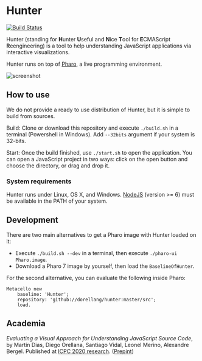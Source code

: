 # Hunter

[![Build Status](https://travis-ci.org/dorellang/hunter.svg?branch=master)](https://travis-ci.org/dorellang/hunter)

Hunter (standing for **H**unter **U**seful and **N**ice **T**ool for **E**CMAScript **R**eengineering) is a tool to help understanding JavaScript applications via interactive visualizations.

Hunter runs on top of [Pharo](http://pharo.org), a live programming environment.

![screenshot](screenshot.png)

## How to use

We do not provide a ready to use distribution of Hunter, but it is simple to build from sources.

Build: Clone or download this repository and execute `./build.sh` in a terminal (Powershell in Windows). Add `--32bits` argument if your system is 32-bits.

Start: Once the build finished, use `./start.sh` to open the application. You can open a JavaScript project in two ways: click on the open button and choose the directory, or drag and drop it.

### System requirements

Hunter runs under Linux, OS X, and Windows.
[NodeJS](https://nodejs.org/en/) (version >= 6) must be available in the PATH of your system.

## Development

There are two main alternatives to get a Pharo image with Hunter loaded on it:

* Execute `./build.sh --dev` in a terminal, then execute `./pharo-ui Pharo.image`.
* Download a Pharo 7 image by yourself, then load the `BaselineOfHunter`.

For the second alternative, you can evaluate the following inside Pharo:

```smalltalk
Metacello new
	baseline: 'Hunter';
	repository: 'github://dorellang/hunter:master/src';
	load.
```

## Academia

*Evaluating a Visual Approach for Understanding JavaScript Source Code*, by Martín Dias, Diego Orellana, Santiago Vidal, Leonel Merino, Alexandre Bergel. Published at [ICPC 2020 research](https://conf.researchr.org/details/icpc-2020/icpc-2020-research/29/Evaluating-a-Visual-Approach-for-Understanding-JavaScript-Source-Code). ([Prepint](http://bergel.eu/MyPapers/Dias20-Hunter.pdf))
